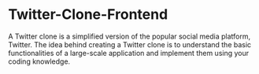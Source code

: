 # Twitter-Clone-Frontend
A Twitter clone is a simplified version of the popular social media platform, Twitter. The idea behind creating a Twitter clone is to understand the basic functionalities of a large-scale application and implement them using your coding knowledge.

